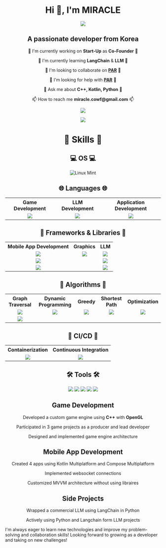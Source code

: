 <h1 align="center">Hi 👋, I'm MIRACLE</h1>
<p align="center">
  <img src="https://capsule-render.vercel.app/api?type=waving&color=gradient&height=200&section=header&text=WELCOME!&fontFamily=Gugi&fontSize=60&fontAlignY=35&animation=twinkling">
</p>

<h2 align="center">A passionate developer from Korea</h2>
<p align="center">🔭 I'm currently working on <strong>Start-Up</strong> as <strong>Co-Founder</strong> 🔭</p>
<p align="center">🌱 I'm currently learning <strong>LangChain</strong> & <strong>LLM</strong> 🌱</p>
<p align="center">👯 I'm looking to collaborate on <a href="https://github.com/MIRACLE-cowf/Powerful-Auto-Researcher"><strong>PAR</strong></a> 👯</p>
<p align="center">🤝 I'm looking for help with <a href="https://github.com/MIRACLE-cowf/Powerful-Auto-Researcher"><strong>PAR</strong></a> 🤝</p>
<p align="center">💬 Ask me about <strong>C++, Kotlin, Python</strong> 💬</p>
<p align="center">📫 How to reach me <strong>miracle.cowf@gmail.com</strong> 📫</p>

<p align="center">
  <img src="https://github-readme-stats-mu-coral-99.vercel.app/api/top-langs/?username=MIRACLE-cowf&layout=compact">
</p>

<p align="center">
  <img src="https://github-readme-stats-mu-coral-99.vercel.app/api?username=MIRACLE-cowf&show_icons=true&count_private=true">
</p>




<h1 align="center">🚀 Skills 🚀</h1>

<h2 align="center">💻 OS 💻</h2>
<p align="center">
  <img src="https://img.shields.io/badge/Linux%20Mint-2387CF3E?style=for-the-badge&logo=linux%20mint" alt="Linux Mint">
</p>

<h2 align="center">🌐 Languages 🌐</h2>
<table align="center">
  <tr>
    <th align="center">Game Development</th>
    <th align="center">LLM Development</th>
    <th align="center">Application Development</th>
  </tr>
  <tr>
    <td align="center">
      <img src="https://img.shields.io/badge/c%2B%2B-%2300599C?style=for-the-badge&logo=C%2B%2B&logoColor=%23ffffff">
    </td>
    <td align="center">
      <img src="https://img.shields.io/badge/python-%233776AB?style=for-the-badge&logo=Python&logoColor=%23ffffff">
    </td>
    <td align="center">
      <img src="https://img.shields.io/badge/Kotlin-%237F52FF?style=for-the-badge&logo=Kotlin&logoColor=%23ffffff">
    </td>
  </tr>
</table>

<h2 align="center">🧩 Frameworks & Libraries 🧩</h2>
<table align="center">
  <tr>
    <th align="center">Mobile App Development</th>
    <th align="center">Graphics</th>
    <th align="center">LLM</th>
  </tr>
  <tr>
    <td align="center">
      <img src="https://img.shields.io/badge/android-%2334A853?style=for-the-badge&logo=android&logoColor=%23ffffff">
    </td>
    <td align="center">
      <img src="https://img.shields.io/badge/opengl-%235586A4?style=for-the-badge&logo=opengl&logoColor=%23ffffff">
    </td>
    <td align="center">
      <img src="https://img.shields.io/badge/langchain-%231C3C3C?style=for-the-badge&logo=LangChain&logoColor=%23ffffff">
    </td>
  </tr>
  <tr>
    <td align="center">
      <img src="https://img.shields.io/badge/jetpackcompose-%234285F4?style=for-the-badge&logo=jetpackcompose&logoColor=%234285F4">
    </td>
    <td></td>
    <td align="center">
      <img src="https://img.shields.io/badge/Anthropic-%23191919?style=for-the-badge&logo=Anthropic&logoColor=%23ffffff">
    </td>
  </tr>
  <tr>
    <td align="center">
      <a href="https://moko.icerock.dev/" target="_blank">
        <img src="https://img.shields.io/badge/moko-purple?style=for-the-badge&logo=moko">
      </a>
    </td>
    <td></td>
    <td align="center">
      <img src="https://img.shields.io/badge/OpenAI-%23412991?style=for-the-badge&logo=OpenAI&logoColor=%23ffffff">
    </td>
  </tr>
</table>

<h2 align="center">🧠 Algorithms 🧠</h2>
<table align="center">
  <tr>
    <th align="center">Graph Traversal</th>
    <th align="center">Dynamic Programming</th>
    <th align="center">Greedy</th>
    <th align="center">Shortest Path</th>
    <th align="center">Optimization</th>
  </tr>
  <tr>
    <td align="center">
      <img src="https://img.shields.io/badge/BFS-blue?style=flat">
    </td>
    <td align="center">
      <img src="https://img.shields.io/badge/DP(DynamicProgramming)-blue?style=flat">
    </td>
    <td align="center">
      <img src="https://img.shields.io/badge/Greedy-blue?style=flat">
    </td>
    <td align="center">
      <img src="https://img.shields.io/badge/Dijkstra-blue?style=flat">
    </td>
    <td align="center">
      <img src="https://img.shields.io/badge/Genetic Algorithm-blue?style=flat">
    </td>
  </tr>
  <tr>
    <td align="center">
      <img src="https://img.shields.io/badge/DFS-blue?style=flat">
    </td>
    <td></td>
    <td></td>
    <td></td>
    <td></td>
  </tr>
</table>


<h2 align="center">🔄 CI/CD 🔄</h2>
<table align="center">
  <tr>
    <th align="center">Containerization</th>
    <th align="center">Continuous Integration</th>
  </tr>
  <tr>
    <td align="center">
      <img src="https://img.shields.io/badge/docker-%232496ED?style=for-the-badge&logo=docker&logoColor=%23ffffff">
    </td>
    <td align="center">
      <img src="https://img.shields.io/badge/jenkins-%23D24939?style=for-the-badge&logo=jenkins&logoColor=%23ffffff">
    </td>
  </tr>
</table>


<h2 align="center">🛠️ Tools 🛠️</h2>

<p align="center">
  <img src="https://img.shields.io/badge/intellijidea-%23000000?style=for-the-badge&logo=intellijidea&logoColor=%23ffffff">
  <img src="https://img.shields.io/badge/pycharm-%23000000?style=for-the-badge&logo=pycharm&logoColor=%23ffffff">
  <img src="https://img.shields.io/badge/androidstudio-%233DDC84?style=for-the-badge&logo=androidstudio&logoColor=%23ffffff">
  <img src="https://img.shields.io/badge/visualstudio-%235C2D91?style=for-the-badge&logo=visualstudio&logoColor=%23ffffff">
  <img src="https://img.shields.io/badge/visualstudiocode-%23007ACC?style=for-the-badge&logo=visualstudiocode&logoColor=%23ffffff">
</p>


<h2 align="center">Game Development</h2>

<p align="center">Developed a custom game engine using <strong>C++</strong> with <strong>OpenGL</strong></p>
<p align="center">Participated in 3 game projects as a producer and lead developer</p>
<p align="center">Designed and implemented game engine architecture</p>

<h2 align="center">Mobile App Development</h2>

<p align="center">Created 4 apps using Kotlin Multiplatform and Compose Multiplatform</p>
<p align="center">Implemented websocket connections</p>
<p align="center">Customized MVVM architecture without using libraires</p>


<h2 align="center">Side Projects</h2>

<p align="center">Wrapped a commercial LLM using LangChain in Python</p>
<p align="center">Actively using Python and Langchain form LLM projects</p>



I'm always eager to learn new technologies and improve my problem-solving and collaboration skills!
Looking forward to growing as a developer and taking on new challenges!
